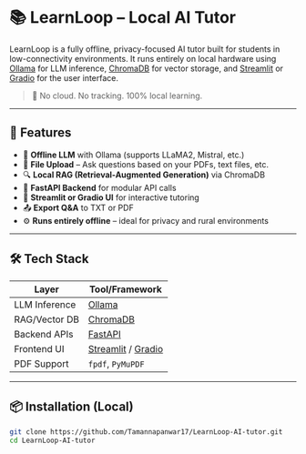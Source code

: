
# 📚 LearnLoop – Local AI Tutor

LearnLoop is a fully offline, privacy-focused AI tutor built for students in low-connectivity environments. It runs entirely on local hardware using [Ollama](https://ollama.com/) for LLM inference, [ChromaDB](https://www.trychroma.com/) for vector storage, and [Streamlit](https://streamlit.io/) or [Gradio](https://www.gradio.app/) for the user interface.

> 🔐 No cloud. No tracking. 100% local learning.

---

## 🚀 Features

- 🧠 **Offline LLM** with Ollama (supports LLaMA2, Mistral, etc.)
- 📁 **File Upload** – Ask questions based on your PDFs, text files, etc.
- 🔍 **Local RAG (Retrieval-Augmented Generation)** via ChromaDB
- 🧪 **FastAPI Backend** for modular API calls
- 🎨 **Streamlit or Gradio UI** for interactive tutoring
- 📤 **Export Q&A** to TXT or PDF
- ⚙️ **Runs entirely offline** – ideal for privacy and rural environments

---

## 🛠️ Tech Stack

| Layer          | Tool/Framework            |
|----------------|---------------------------|
| LLM Inference  | [Ollama](https://ollama.com/) |
| RAG/Vector DB  | [ChromaDB](https://www.trychroma.com/) |
| Backend APIs   | [FastAPI](https://fastapi.tiangolo.com/) |
| Frontend UI    | [Streamlit](https://streamlit.io/) / [Gradio](https://gradio.app/) |
| PDF Support    | `fpdf`, `PyMuPDF`         |

---

## 📦 Installation (Local)

```bash
git clone https://github.com/Tamannapanwar17/LearnLoop-AI-tutor.git
cd LearnLoop-AI-tutor

